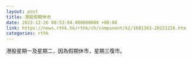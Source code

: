 ```yaml
---
layout: post
title: 港股假期休市
date: 2022-12-26 08:53:04.000000000 +08:00
link: https://news.rthk.hk/rthk/ch/component/k2/1681363-20221226.htm
categories: rthk
---
```


港股星期一及星期二，因為假期休市，星期三復市。
